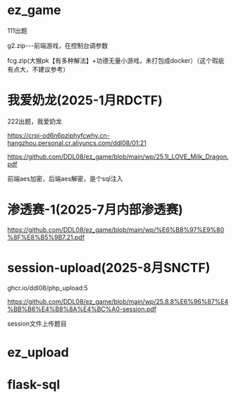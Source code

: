 # ez_game
111出题

g2.zip---前端游戏，在控制台调参数

fcg.zip(大猴pk【有多种解法】+功德无量小游戏，未打包成docker）（这个瑕疵有点大，不建议参考）

# 我爱奶龙(2025-1月RDCTF)
222出题，我爱奶龙

https://crpi-od6n6pziphyfcwhy.cn-hangzhou.personal.cr.aliyuncs.com/ddl08/01:21

https://github.com/DDL08/ez_game/blob/main/wp/25.1I_LOVE_Milk_Dragon.pdf

前端aes加密，后端aes解密，是个sql注入



# 渗透赛-1(2025-7月内部渗透赛)

https://github.com/DDL08/ez_game/blob/main/wp/%E6%B8%97%E9%80%8F%E8%B5%9B7.21.pdf


# session-upload(2025-8月SNCTF)

ghcr.io/ddl08/php_upload:5

https://github.com/DDL08/ez_game/blob/main/wp/25.8.8%E6%96%87%E4%BB%B6%E4%B8%8A%E4%BC%A0-session.pdf

session文件上传题目


# ez_upload


# flask-sql



